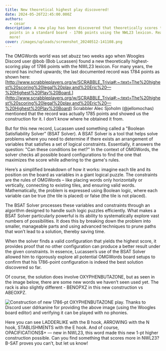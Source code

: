 ```yaml
---
title: New theoretical highest play discovered!
date: 2024-05-26T22:45:00.000Z
authors:
  - cesar
description: A new play has been discovered that theoretically scores the most
  points in a standard board - 1786 points using the NWL23 lexicon. Read on for
  more!
cover: /images/uploads/screenshot_20240512-141108.png
---
```

The OMGWords world was set abuzz two weeks ago when Woogles Discord user @bob (Bob Lucassen) found a new theoretically highest-scoring play of 1786 points with the NWL23 lexicon. For many years, the record has inched upwards; the last documented record was 1784 points as shown here: 
[http://www.scrabbleplayers.org/w/SCRABBLE_Trivia#:~:text=The%20highest%20scoring%20legal%20play,and%20Eric%20—%20Highest%20Play%20Board.](http://www.scrabbleplayers.org/w/SCRABBLE_Trivia#:~:text=The%20highest%20scoring%20legal%20play,and%20Eric%20—%20Highest%20Play%20Board) Scrabbler Alec Sjoholm (@jellomochas) mentioned that the record was actually 1785 points and showed us the construction for it. I don’t know where he obtained it from. 

But for this new record, Lucassen used something called a "Boolean Satisfiability Solver" (BSAT Solver). A BSAT Solver is a tool that helps solve problems where you need to determine if there exists an arrangement of variables that satisfies a set of logical constraints. Essentially, it answers the question: "Can these conditions be met?" In the context of OMGWords, the solver checks all possible board configurations to find the one that maximizes the score while adhering to the game's rules.

Here’s a simplified breakdown of how it works: imagine each tile and its position on the board as variables in a giant logical puzzle. The constraints are the rules of OMGWords – like placing words only horizontally or vertically, connecting to existing tiles, and ensuring valid words. Mathematically, the problem is expressed using Boolean logic, where each variable can be true (the tile is placed) or false (the tile is not placed). 

The BSAT Solver processes these variables and constraints through an algorithm designed to handle such logic puzzles efficiently. What makes a BSAT Solver particularly powerful is its ability to systematically explore vast numbers of possibilities. It does this by breaking down the problem into smaller, manageable parts and using advanced techniques to prune paths that won’t lead to a solution, thereby saving time.

When the solver finds a valid configuration that yields the highest score, it provides proof that no other configuration can produce a better result under the given constraints. In essence, Lucassen’s use of the BSAT Solver allowed him to rigorously explore all potential OMGWords board setups to confirm that his 1786-point configuration is indeed the best solution discovered so far. 

Of course, the solution does involve OXYPHENBUTAZONE, but as seen in the image below, there are some new words we haven’t seen used yet. The rack is also slightly different - BENOPXZ in this new construction vs ABEOXPZ. 

![Construction of new 1786-pt OXYPHENBUTAZONE play. Thanks to Discord user ddrkanine for providing the above image (using the Woogles board editor) and verifying it can be played with no phonies.](/images/uploads/screenshot_20240512-141108.png)

Here you can see LADDERLIKE with the B hook, ARROWING with the N hook, STABLISHMENTS with the E hook. And of course, OPACIFICATIONS$+ — new in NWL23, this word made this new 1-pt higher construction possible. Can you find something that scores more in NWL23? B-SAT proves you can’t, but let us know!
